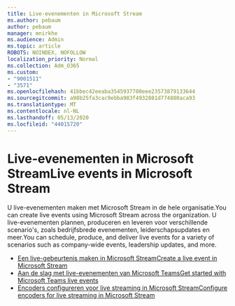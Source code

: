 ```yaml
---
title: Live-evenementen in Microsoft Stream
ms.author: pebaum
author: pebaum
manager: mnirkhe
ms.audience: Admin
ms.topic: article
ROBOTS: NOINDEX, NOFOLLOW
localization_priority: Normal
ms.collection: Adm_O365
ms.custom:
- "9001511"
- "3571"
ms.openlocfilehash: 41bbec42eeaba3545937700eee23573879133644
ms.sourcegitcommit: a98b25fa3cac9ebba983f4932881d774880aca93
ms.translationtype: MT
ms.contentlocale: nl-NL
ms.lasthandoff: 05/13/2020
ms.locfileid: "44015720"
---
```

# <a name="live-events-in-microsoft-stream"></a><span data-ttu-id="29640-102">Live-evenementen in Microsoft Stream</span><span class="sxs-lookup"><span data-stu-id="29640-102">Live events in Microsoft Stream</span></span>

<span data-ttu-id="29640-103">U live-evenementen maken met Microsoft Stream in de hele organisatie.</span><span class="sxs-lookup"><span data-stu-id="29640-103">You can create live events using Microsoft Stream across the organization.</span></span> <span data-ttu-id="29640-104">U live-evenementen plannen, produceren en leveren voor verschillende scenario's, zoals bedrijfsbrede evenementen, leiderschapsupdates en meer.</span><span class="sxs-lookup"><span data-stu-id="29640-104">You can schedule, produce, and deliver live events for a variety of scenarios such as company-wide events, leadership updates, and more.</span></span>

- [<span data-ttu-id="29640-105">Een live-gebeurtenis maken in Microsoft Stream</span><span class="sxs-lookup"><span data-stu-id="29640-105">Create a live event in Microsoft Stream</span></span>](https://docs.microsoft.com/stream/live-create-event)
- [<span data-ttu-id="29640-106">Aan de slag met live-evenementen van Microsoft Teams</span><span class="sxs-lookup"><span data-stu-id="29640-106">Get started with Microsoft Teams live events</span></span>](https://support.office.com/article/get-started-with-microsoft-teams-live-events-d077fec2-a058-483e-9ab5-1494afda578a)
- [<span data-ttu-id="29640-107">Encoders configureren voor live streaming in Microsoft Stream</span><span class="sxs-lookup"><span data-stu-id="29640-107">Configure encoders for live streaming in Microsoft Stream</span></span>](https://docs.microsoft.com/stream/live-encoder-setup)
